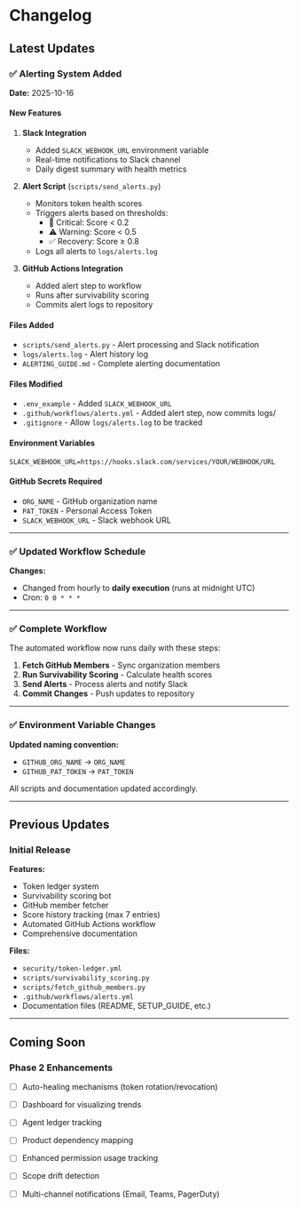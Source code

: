 # Changelog

## Latest Updates

### ✅ Alerting System Added

**Date:** 2025-10-16

#### New Features

1. **Slack Integration**
   - Added `SLACK_WEBHOOK_URL` environment variable
   - Real-time notifications to Slack channel
   - Daily digest summary with health metrics

2. **Alert Script** (`scripts/send_alerts.py`)
   - Monitors token health scores
   - Triggers alerts based on thresholds:
     - 🚨 Critical: Score < 0.2
     - ⚠️ Warning: Score < 0.5
     - ✅ Recovery: Score ≥ 0.8
   - Logs all alerts to `logs/alerts.log`

3. **GitHub Actions Integration**
   - Added alert step to workflow
   - Runs after survivability scoring
   - Commits alert logs to repository

#### Files Added
- `scripts/send_alerts.py` - Alert processing and Slack notification
- `logs/alerts.log` - Alert history log
- `ALERTING_GUIDE.md` - Complete alerting documentation

#### Files Modified
- `.env_example` - Added `SLACK_WEBHOOK_URL`
- `.github/workflows/alerts.yml` - Added alert step, now commits logs/
- `.gitignore` - Allow `logs/alerts.log` to be tracked

#### Environment Variables
```
SLACK_WEBHOOK_URL=https://hooks.slack.com/services/YOUR/WEBHOOK/URL
```

#### GitHub Secrets Required
- `ORG_NAME` - GitHub organization name
- `PAT_TOKEN` - Personal Access Token
- `SLACK_WEBHOOK_URL` - Slack webhook URL

---

### ✅ Updated Workflow Schedule

**Changes:**
- Changed from hourly to **daily execution** (runs at midnight UTC)
- Cron: `0 0 * * *`

---

### ✅ Complete Workflow

The automated workflow now runs daily with these steps:

1. **Fetch GitHub Members** - Sync organization members
2. **Run Survivability Scoring** - Calculate health scores
3. **Send Alerts** - Process alerts and notify Slack
4. **Commit Changes** - Push updates to repository

---

### ✅ Environment Variable Changes

**Updated naming convention:**
- `GITHUB_ORG_NAME` → `ORG_NAME`
- `GITHUB_PAT_TOKEN` → `PAT_TOKEN`

All scripts and documentation updated accordingly.

---

## Previous Updates

### Initial Release

**Features:**
- Token ledger system
- Survivability scoring bot
- GitHub member fetcher
- Score history tracking (max 7 entries)
- Automated GitHub Actions workflow
- Comprehensive documentation

**Files:**
- `security/token-ledger.yml`
- `scripts/survivability_scoring.py`
- `scripts/fetch_github_members.py`
- `.github/workflows/alerts.yml`
- Documentation files (README, SETUP_GUIDE, etc.)

---

## Coming Soon

### Phase 2 Enhancements
- [ ] Auto-healing mechanisms (token rotation/revocation)
- [ ] Dashboard for visualizing trends
- [ ] Agent ledger tracking
- [ ] Product dependency mapping
- [ ] Enhanced permission usage tracking
- [ ] Scope drift detection
- [ ] Multi-channel notifications (Email, Teams, PagerDuty)

